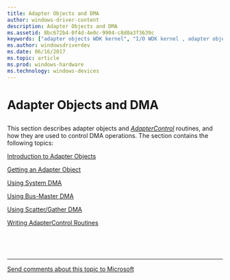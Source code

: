 ```yaml
---
title: Adapter Objects and DMA
author: windows-driver-content
description: Adapter Objects and DMA
ms.assetid: 8bc672b4-0f4d-4e0c-9904-c8d0a3f3639c
keywords: ["adapter objects WDK kernel", "I/O WDK kernel , adapter objects", "I/O WDK kernel , DMA", "DMA transfers WDK kernel", "AdapterControl routines", "Direct Memory Access WDK kernel", "data transfers WDK kernel , adapter objects", "transferring data WDK kernel , ad"]
ms.author: windowsdriverdev
ms.date: 06/16/2017
ms.topic: article
ms.prod: windows-hardware
ms.technology: windows-devices
---
```


# Adapter Objects and DMA


## <a href="" id="ddk-adapter-objects-and-dma-kg"></a>


This section describes adapter objects and [*AdapterControl*](https://msdn.microsoft.com/library/windows/hardware/ff540504) routines, and how they are used to control DMA operations. The section contains the following topics:

[Introduction to Adapter Objects](introduction-to-adapter-objects.md)

[Getting an Adapter Object](getting-an-adapter-object.md)

[Using System DMA](using-system-dma.md)

[Using Bus-Master DMA](using-bus-master-dma.md)

[Using Scatter/Gather DMA](using-scatter-gather-dma.md)

[Writing AdapterControl Routines](writing-adaptercontrol-routines.md)

 

 


--------------------
[Send comments about this topic to Microsoft](mailto:wsddocfb@microsoft.com?subject=Documentation%20feedback%20%5Bkernel\kernel%5D:%20Adapter%20Objects%20and%20DMA%20%20RELEASE:%20%286/14/2017%29&body=%0A%0APRIVACY%20STATEMENT%0A%0AWe%20use%20your%20feedback%20to%20improve%20the%20documentation.%20We%20don't%20use%20your%20email%20address%20for%20any%20other%20purpose,%20and%20we'll%20remove%20your%20email%20address%20from%20our%20system%20after%20the%20issue%20that%20you're%20reporting%20is%20fixed.%20While%20we're%20working%20to%20fix%20this%20issue,%20we%20might%20send%20you%20an%20email%20message%20to%20ask%20for%20more%20info.%20Later,%20we%20might%20also%20send%20you%20an%20email%20message%20to%20let%20you%20know%20that%20we've%20addressed%20your%20feedback.%0A%0AFor%20more%20info%20about%20Microsoft's%20privacy%20policy,%20see%20http://privacy.microsoft.com/default.aspx. "Send comments about this topic to Microsoft")


